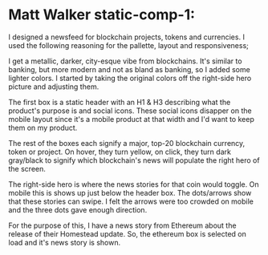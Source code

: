 # Matt Walker static-comp-1:

I designed a newsfeed for blockchain projects, tokens and currencies. I used the following reasoning for the pallette, layout and responsiveness;

I get a metallic, darker, city-esque vibe from blockchains. It's similar to banking, but more modern and not as bland as banking, so I added some lighter colors. I started by taking the original colors off the right-side hero picture and adjusting them.

The first box is a static header with an H1 & H3 describing what the product's purpose is and social icons. These social icons disapper on the mobile layout since it's a mobile product at that width and I'd want to keep them on my product.

The rest of the boxes each signify a major, top-20 blockchain currency, token or project. On hover, they turn yellow, on click, they turn dark gray/black to signify which blockchain's news will populate the right hero of the screen. 

The right-side hero is where the news stories for that coin would toggle. On mobile this is shows up just below the header box. The dots/arrows show that these stories can swipe. I felt the arrows were too crowded on mobile and the three dots gave enough direction.

For the purpose of this, I have a news story from Ethereum about the release of their Homestead update. So, the ethereum box is selected on load and it's news story is shown. 




